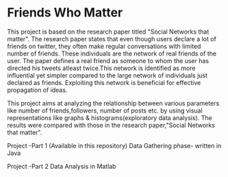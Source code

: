 Friends Who Matter
=============
This project is based on the research paper titled "Social Networks that matter". The research paper states that even though
users declare a lot of friends on twitter, they often make regular conversations with limited number of friends. These 
individuals are the network of real friends of the user. The paper defines a real friend as someone to whom the user has 
directed his tweets atleast twice.This network is identified as more influential yet simpler compared
to the large network of individuals just declared as friends. Exploiting this network is beneficial for effective propagation 
of ideas.

This project aims at analyzing the relationship between various parameters like number of friends,followers, number of posts etc.
by using visual representations like graphs & histograms(exploratory data analysis). The results were compared with those
in the research paper,"Social Networks that matter".


Project -Part 1 (Available in this repository)
Data Gathering phase- written in Java

Project -Part 2
Data Analysis in Matlab
  
